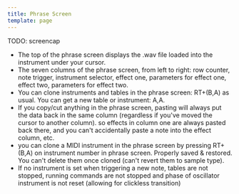 ```yaml
---
title: Phrase Screen
template: page
---
```



TODO: screencap

- The top of the phrase screen displays the .wav file loaded into the instrument under your cursor.
- The seven columns of the phrase screen, from left to right: row counter, note trigger, instrument selector, effect one, parameters for effect one, effect two, parameters for effect two.
- You can clone instruments and tables in the phrase screen: RT+(B,A) as usual. You can get a new table or instrument: A,A.
- If you copy/cut anything in the phrase screen, pasting will always put the data back in the same column (regardless if you've moved the cursor to another column). so effects in column one are always pasted back there, and you can't accidentally paste a note into the effect column, etc.
- you can clone a MIDI instrument in the phrase screen by pressing RT+(B,A) on instrument number in phrase screen. Properly saved & restored. You can't delete them once cloned (can't revert them to sample type).
- If no instrument is set when triggering a new note, tables are not stopped, running commands are not stopped and phase of oscillator instrument is not reset (allowing for clickless transition)